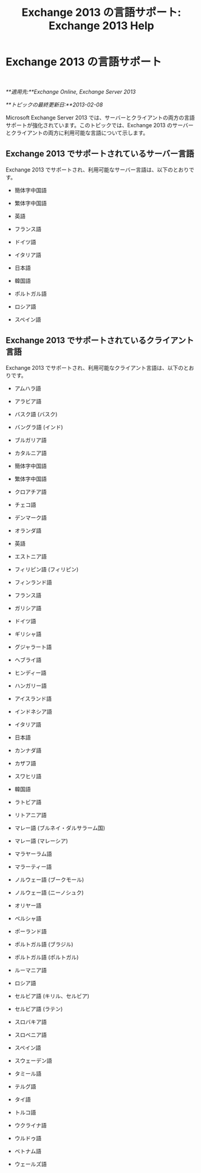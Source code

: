 ﻿---
title: 'Exchange 2013 の言語サポート: Exchange 2013 Help'
TOCTitle: Exchange 2013 の言語サポート
ms:assetid: 934686fb-53a2-4b13-aaf0-498e4011d61a
ms:mtpsurl: https://technet.microsoft.com/ja-jp/library/Dd298152(v=EXCHG.150)
ms:contentKeyID: 49129597
ms.date: 04/24/2018
mtps_version: v=EXCHG.150
ms.translationtype: HT
---

# Exchange 2013 の言語サポート

 

_**適用先:**Exchange Online, Exchange Server 2013_

_**トピックの最終更新日:**2013-02-08_

Microsoft Exchange Server 2013 では、サーバーとクライアントの両方の言語サポートが強化されています。このトピックでは、Exchange 2013 のサーバーとクライアントの両方に利用可能な言語について示します。

## Exchange 2013 でサポートされているサーバー言語

Exchange 2013 でサポートされ、利用可能なサーバー言語は、以下のとおりです。

  - 簡体字中国語

  - 繁体字中国語

  - 英語

  - フランス語

  - ドイツ語

  - イタリア語

  - 日本語

  - 韓国語

  - ポルトガル語

  - ロシア語

  - スペイン語

## Exchange 2013 でサポートされているクライアント言語

Exchange 2013 でサポートされ、利用可能なクライアント言語は、以下のとおりです。

  - アムハラ語

  - アラビア語

  - バスク語 (バスク)

  - バングラ語 (インド)

  - ブルガリア語

  - カタルニア語

  - 簡体字中国語

  - 繁体字中国語

  - クロアチア語

  - チェコ語

  - デンマーク語

  - オランダ語

  - 英語

  - エストニア語

  - フィリピン語 (フィリピン)

  - フィンランド語

  - フランス語

  - ガリシア語

  - ドイツ語

  - ギリシャ語

  - グジャラート語

  - ヘブライ語

  - ヒンディー語

  - ハンガリー語

  - アイスランド語

  - インドネシア語

  - イタリア語

  - 日本語

  - カンナダ語

  - カザフ語

  - スワヒリ語

  - 韓国語

  - ラトビア語

  - リトアニア語

  - マレー語 (ブルネイ・ダルサラーム国)

  - マレー語 (マレーシア)

  - マラヤーラム語

  - マラーティー語

  - ノルウェー語 (ブークモール)

  - ノルウェー語 (ニーノシュク)

  - オリヤー語

  - ペルシャ語

  - ポーランド語

  - ポルトガル語 (ブラジル)

  - ポルトガル語 (ポルトガル)

  - ルーマニア語

  - ロシア語

  - セルビア語 (キリル、セルビア)

  - セルビア語 (ラテン)

  - スロバキア語

  - スロベニア語

  - スペイン語

  - スウェーデン語

  - タミール語

  - テルグ語

  - タイ語

  - トルコ語

  - ウクライナ語

  - ウルドゥ語

  - ベトナム語

  - ウェールズ語

